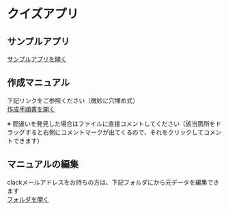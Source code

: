 # クイズアプリ

## サンプルアプリ
[サンプルアプリを開く](https://polar-forest-09833.herokuapp.com/)

## 作成マニュアル
下記リンクをご参照ください（微妙に穴埋め式）  
[作成手順書を開く](https://drive.google.com/file/d/18SIepYDsoJCA6RsWbgnTCpZUrWoY-q2V/view?usp=sharing)
  
 ※ 間違いを発見した場合はファイルに直接コメントしてください（該当箇所をドラッグすると右側にコメントマークが出てくるので、それをクリックしてコメントできます）
 
 ## マニュアルの編集
 clackメールアドレスをお持ちの方は、下記フォルダにから元データを編集できます  
[フォルダを開く](https://drive.google.com/drive/u/1/folders/1nZjaT0OxYeu7KM8-BhUlxj_w0P3QtxHx)
